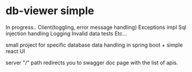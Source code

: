 # db-viewer simple

In progress..
Client(toggling, error message handling)
Exceptions impl
Sql injection handling
Logging
Invalid data tests
Etc...

small project for specific database data handling in spring boot + simple react UI 

server "/" path redirects you to swagger doc page with the list of apis.
